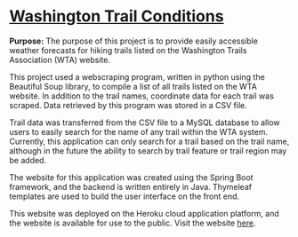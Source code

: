 <h1>
  <a href="http://washington-trail-conditions.herokuapp.com/washingtontrailsconditions/">Washington Trail Conditions</a>
</h1>

<strong>Purpose:</strong>
The purpose of this project is to provide easily accessible weather forecasts for hiking trails listed on the Washington Trails Association (WTA)
website. 

This project used a webscraping program, written in python using the Beautiful Soup library, to compile a list of all trails listed on the WTA
website. In addition to the trail names, coordinate data for each trail was scraped. Data retrieved by this program was stored in a CSV file.

Trail data was transferred from the CSV file to a MySQL database to allow users to easily search for the name of any trail within the WTA system.
Currently, this application can only search for a trail based on the trail name, although in the future the ability to search by trail feature
or trail region may be added.

The website for this application was created using the Spring Boot framework, and the backend is written entirely in Java. Thymeleaf templates are 
used to build the user interface on the front end. 

This website was deployed on the Heroku cloud application platform, and the website is available for use to the public. Visit the website <a href="http://washington-trail-conditions.herokuapp.com/washingtontrailsconditions/">here</a>.



